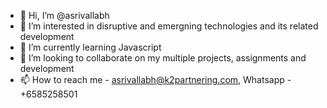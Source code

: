- 👋 Hi, I’m @asrivallabh
- 👀 I’m interested in disruptive and emergning technologies and its related development 
- 🌱 I’m currently learning Javascript
- 💞️ I’m looking to collaborate on my multiple projects, assignments and development
- 📫 How to reach me - asrivallabh@k2partnering.com, Whatsapp - +6585258501

<!---
asrivallabh/asrivallabh is a ✨ special ✨ repository because its `README.md` (this file) appears on your GitHub profile.
You can click the Preview link to take a look at your changes.
--->

